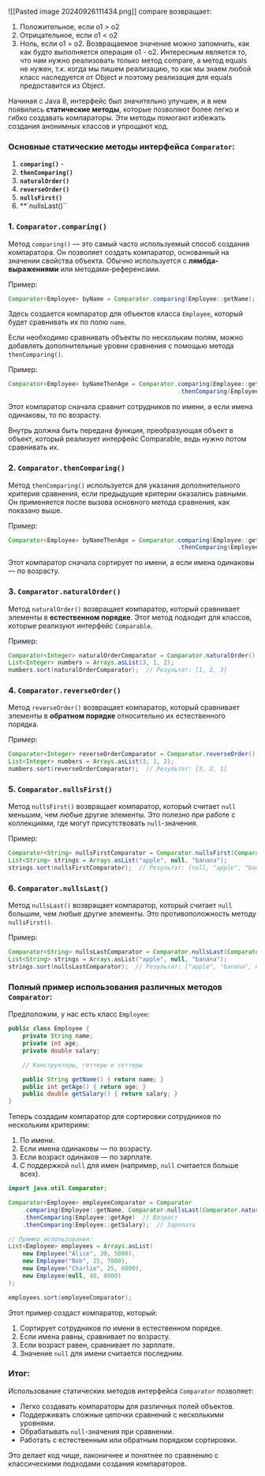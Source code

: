 ![[Pasted image 20240926111434.png]]
compare возвращает:
1. Положительное, если o1 > o2
2. Отрицательное, если o1 < o2
3. Ноль, если o1 = o2.
Возвращаемое значение можно запомнить, как как будто выполняется операция o1 - o2.
Интересным является то, что нам нужно реализовать только метод compare, а метод equals не нужен, т.к. когда мы пишем реализацию, то как мы знаем любой класс наследуется от Object и поэтому реализация для equals предоставится из Object.


Начиная с Java 8, интерфейс был значительно улучшен, и в нем появились **статические методы**, которые позволяют более легко и гибко создавать компараторы. Эти методы помогают избежать создания анонимных классов и упрощают код.

### Основные статические методы интерфейса `Comparator`:

1. **`comparing()`** - 
2. **`thenComparing()`**
3. **`naturalOrder()`**
4. **`reverseOrder()`**
5. **`nullsFirst()`**
6. **`nullsLast()``

### 1. `Comparator.comparing()`
Метод `comparing()` — это самый часто используемый способ создания компаратора. Он позволяет создать компаратор, основанный на значении свойства объекта. Обычно используется с **лямбда-выражениями** или методами-референсами.

Пример:
```java
Comparator<Employee> byName = Comparator.comparing(Employee::getName);
```
Здесь создается компаратор для объектов класса `Employee`, который будет сравнивать их по полю `name`.

Если необходимо сравнивать объекты по нескольким полям, можно добавлять дополнительные уровни сравнения с помощью метода `thenComparing()`.

Пример:
```java
Comparator<Employee> byNameThenAge = Comparator.comparing(Employee::getName)
                                                .thenComparing(Employee::getAge);
```
Этот компаратор сначала сравнит сотрудников по имени, а если имена одинаковы, то по возрасту.

Внутрь должна быть передана функция, преобразующая объект в объект, который реализует интерфейс Comparable, ведь нужно потом сравнивать их.

### 2. `Comparator.thenComparing()`
Метод `thenComparing()` используется для указания дополнительного критерия сравнения, если предыдущие критерии оказались равными. Он применяется после вызова основного метода сравнения, как показано выше.

Пример:
```java
Comparator<Employee> byNameThenAge = Comparator.comparing(Employee::getName)
                                                .thenComparing(Employee::getAge);
```
Этот компаратор сначала сортирует по имени, а если имена одинаковы — по возрасту.

### 3. `Comparator.naturalOrder()`
Метод `naturalOrder()` возвращает компаратор, который сравнивает элементы в **естественном порядке**. Этот метод подходит для классов, которые реализуют интерфейс `Comparable`.

Пример:
```java
Comparator<Integer> naturalOrderComparator = Comparator.naturalOrder();
List<Integer> numbers = Arrays.asList(3, 1, 2);
numbers.sort(naturalOrderComparator);  // Результат: [1, 2, 3]
```

### 4. `Comparator.reverseOrder()`
Метод `reverseOrder()` возвращает компаратор, который сравнивает элементы в **обратном порядке** относительно их естественного порядка.

Пример:
```java
Comparator<Integer> reverseOrderComparator = Comparator.reverseOrder();
List<Integer> numbers = Arrays.asList(3, 1, 2);
numbers.sort(reverseOrderComparator);  // Результат: [3, 2, 1]
```

### 5. `Comparator.nullsFirst()`
Метод `nullsFirst()` возвращает компаратор, который считает `null` меньшим, чем любые другие элементы. Это полезно при работе с коллекциями, где могут присутствовать `null`-значения.

Пример:
```java
Comparator<String> nullsFirstComparator = Comparator.nullsFirst(Comparator.naturalOrder());
List<String> strings = Arrays.asList("apple", null, "banana");
strings.sort(nullsFirstComparator);  // Результат: [null, "apple", "banana"]
```

### 6. `Comparator.nullsLast()`
Метод `nullsLast()` возвращает компаратор, который считает `null` большим, чем любые другие элементы. Это противоположность методу `nullsFirst()`.

Пример:
```java
Comparator<String> nullsLastComparator = Comparator.nullsLast(Comparator.naturalOrder());
List<String> strings = Arrays.asList("apple", null, "banana");
strings.sort(nullsLastComparator);  // Результат: ["apple", "banana", null]
```

### Полный пример использования различных методов `Comparator`:

Предположим, у нас есть класс `Employee`:
```java
public class Employee {
    private String name;
    private int age;
    private double salary;

    // Конструкторы, геттеры и сеттеры

    public String getName() { return name; }
    public int getAge() { return age; }
    public double getSalary() { return salary; }
}
```

Теперь создадим компаратор для сортировки сотрудников по нескольким критериям:
1. По имени.
2. Если имена одинаковы — по возрасту.
3. Если возраст одинаков — по зарплате.
4. С поддержкой `null` для имен (например, `null` считается больше всех).

```java
import java.util.Comparator;

Comparator<Employee> employeeComparator = Comparator
    .comparing(Employee::getName, Comparator.nullsLast(Comparator.naturalOrder()))  // Имя, null-сначала
    .thenComparing(Employee::getAge)  // Возраст
    .thenComparing(Employee::getSalary);  // Зарплата

// Пример использования:
List<Employee> employees = Arrays.asList(
    new Employee("Alice", 30, 5000),
    new Employee("Bob", 25, 7000),
    new Employee("Charlie", 25, 6000),
    new Employee(null, 40, 8000)
);

employees.sort(employeeComparator);
```

Этот пример создаст компаратор, который:
1. Сортирует сотрудников по имени в естественном порядке.
2. Если имена равны, сравнивает по возрасту.
3. Если возраст равен, сравнивает по зарплате.
4. Значение `null` для имени считается последним.

### Итог:
Использование статических методов интерфейса `Comparator` позволяет:
- Легко создавать компараторы для различных полей объектов.
- Поддерживать сложные цепочки сравнений с несколькими уровнями.
- Обрабатывать `null`-значения при сравнении.
- Работать с естественным или обратным порядком сортировки.

Это делает код чище, лаконичнее и понятнее по сравнению с классическими подходами создания компараторов.

